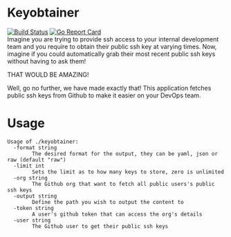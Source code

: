 # Keyobtainer
[![Build Status](https://travis-ci.org/MovieStoreGuy/keyobtainer.svg?branch=master)](https://travis-ci.org/MovieStoreGuy/keyobtainer)
[![Go Report Card](https://goreportcard.com/badge/github.com/MovieStoreGuy/keyobtainer)](https://goreportcard.com/report/github.com/MovieStoreGuy/keyobtainer)  
Imagine you are trying to provide ssh access to your internal development team and you require to obtain
their public ssh key at varying times.
Now, imagine if you could automatically grab their most recent public ssh keys without having to ask them!  

THAT WOULD BE AMAZING!

Well, go no further, we have made exactly that!
This application fetches public ssh keys from Github to make it easier on your DevOps team.

# Usage
```
Usage of ./keyobtainer:
  -format string
    	The desired format for the output, they can be yaml, json or raw (default "raw")
  -limit int
    	Sets the limit as to how many keys to store, zero is unlimited
  -org string
    	The Github org that want to fetch all public users's public ssh keys
  -output string
    	Define the path you wish to output the content to
  -token string
    	A user's github token that can access the org's details
  -user string
    	The Github user to get their public ssh keys
```
